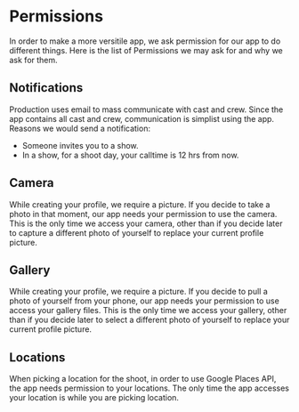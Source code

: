 # Permissions

In order to make a more versitile app, we ask permission for our app to do different things. Here is the list of Permissions we may ask for and why we ask for them.

## Notifications

Production uses email to mass communicate with cast and crew. Since the app contains all cast and crew, communication is simplist using the app. Reasons we would send a notification:
* Someone invites you to a show.
* In a show, for a shoot day, your calltime is 12 hrs from now.

## Camera

While creating your profile, we require a picture. If you decide to take a photo in that moment, our app needs your permission to use the camera. This is the only time we access your camera, other than if you decide later to capture a different photo of yourself to replace your current profile picture.

## Gallery

While creating your profile, we require a picture. If you decide to pull a photo of yourself from your phone, our app needs your permission to use access your gallery files. This is the only time we access your gallery, other than if you decide later to select a different photo of yourself to replace your current profile picture.

## Locations

When picking a location for the shoot, in order to use Google Places API, the app needs permission to your locations. The only time the app accesses your location is while you are picking location.
